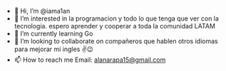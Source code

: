 - 👋 Hi, I’m @iama1an
- 👀 I’m interested in la programacion y todo lo que tenga que ver con la tecnologia. espero aprender y cooperar a toda la comunidad  LATAM
- 🌱 I’m currently learning Go
- 💞️ I’m looking to collaborate on compañeros que hablen  otros idiomas para mejorar mi ingles ✌😉
- 📫 How to reach me Email: alanarapa15@gmail.com

<!---
iama1an/iama1an is a ✨ special ✨ repository because its `README.md` (this file) appears on your GitHub profile.
You can click the Preview link to take a look at your changes.
--->
